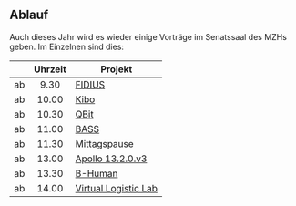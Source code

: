 ## Ablauf

Auch dieses Jahr wird es wieder einige Vorträge im Senatssaal des MZHs geben. Im Einzelnen sind dies:

|    | Uhrzeit | Projekt                                            |
|----|:-------:|----------------------------------------------------|
| ab |    9.30 | [FIDIUS](fidius.html)                              |
| ab |   10.00 | [Kibo](kibo.html)                                  |
| ab |   10.30 | [QBit](qbit.html)                                  |
| ab |   11.00 | [BASS](bass.html)                                  |
| ab |   11.30 | Mittagspause                                       |
| ab |   13.00 | [Apollo 13.2.0.v3](apollo13.html)                  |
| ab |   13.30 | [B-Human](b-human.html)                            |
| ab |   14.00 | [Virtual Logistic Lab](virtual-logistic-lab.html)  |
